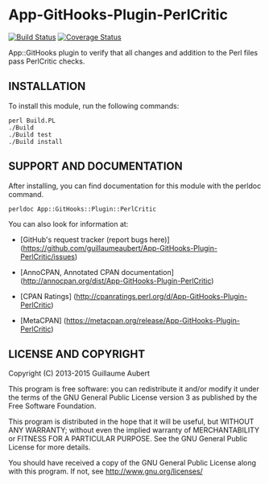 App-GitHooks-Plugin-PerlCritic
============

[![Build Status](https://travis-ci.org/guillaumeaubert/App-GitHooks-Plugin-PerlCritic.png?branch=master)](https://travis-ci.org/guillaumeaubert/App-GitHooks-Plugin-PerlCritic)
[![Coverage Status](https://coveralls.io/repos/guillaumeaubert/App-GitHooks-Plugin-PerlCritic/badge.png?branch=master)](https://coveralls.io/r/guillaumeaubert/App-GitHooks-Plugin-PerlCritic?branch=master)

App::GitHooks plugin to verify that all changes and addition to the Perl files
pass PerlCritic checks.


INSTALLATION
------------

To install this module, run the following commands:

	perl Build.PL
	./Build
	./Build test
	./Build install


SUPPORT AND DOCUMENTATION
-------------------------

After installing, you can find documentation for this module with the
perldoc command.

	perldoc App::GitHooks::Plugin::PerlCritic


You can also look for information at:

 * [GitHub's request tracker (report bugs here)]
   (https://github.com/guillaumeaubert/App-GitHooks-Plugin-PerlCritic/issues)

 * [AnnoCPAN, Annotated CPAN documentation]
   (http://annocpan.org/dist/App-GitHooks-Plugin-PerlCritic)

 * [CPAN Ratings]
   (http://cpanratings.perl.org/d/App-GitHooks-Plugin-PerlCritic)

 * [MetaCPAN]
   (https://metacpan.org/release/App-GitHooks-Plugin-PerlCritic)


LICENSE AND COPYRIGHT
---------------------

Copyright (C) 2013-2015 Guillaume Aubert

This program is free software: you can redistribute it and/or modify it under
the terms of the GNU General Public License version 3 as published by the Free
Software Foundation.

This program is distributed in the hope that it will be useful, but WITHOUT ANY
WARRANTY; without even the implied warranty of MERCHANTABILITY or FITNESS FOR A
PARTICULAR PURPOSE. See the GNU General Public License for more details.

You should have received a copy of the GNU General Public License along with
this program. If not, see http://www.gnu.org/licenses/


